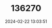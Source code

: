 ---
title: "136270"
category: "Crocidura arispa"
draft: false
date: 2024-02-22 13:03:51
languages:
  English: ["Jackass Shrew"]
---